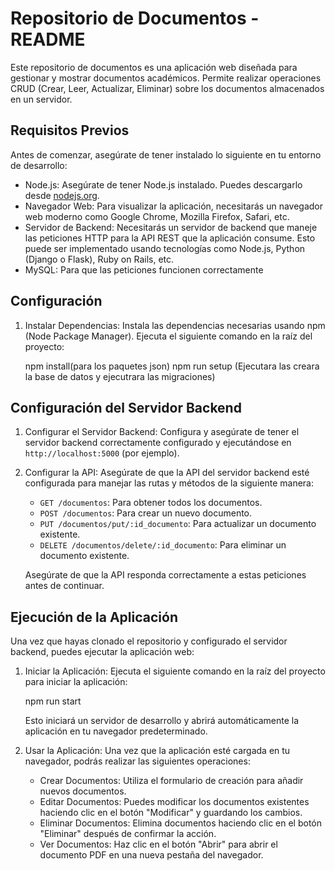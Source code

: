 # Repositorio de Documentos - README

Este repositorio de documentos es una aplicación web diseñada para gestionar y mostrar documentos académicos. Permite realizar operaciones CRUD (Crear, Leer, Actualizar, Eliminar) sobre los documentos almacenados en un servidor.

## Requisitos Previos

Antes de comenzar, asegúrate de tener instalado lo siguiente en tu entorno de desarrollo:

- Node.js: Asegúrate de tener Node.js instalado. Puedes descargarlo desde [nodejs.org](https://nodejs.org).
- Navegador Web: Para visualizar la aplicación, necesitarás un navegador web moderno como Google Chrome, Mozilla Firefox, Safari, etc.
- Servidor de Backend: Necesitarás un servidor de backend que maneje las peticiones HTTP para la API REST que la aplicación consume. Esto puede ser implementado usando tecnologías como Node.js, Python (Django o Flask), Ruby on Rails, etc.
- MySQL: Para que las peticiones funcionen correctamente

## Configuración
1. Instalar Dependencias: Instala las dependencias necesarias usando npm (Node Package Manager). Ejecuta el siguiente comando en la raíz del proyecto:
   
   npm install(para los paquetes json) 
   npm run setup (Ejecutara las creara la base de datos y ejecutrara las migraciones)
   

## Configuración del Servidor Backend

1. Configurar el Servidor Backend: Configura y asegúrate de tener el servidor backend correctamente configurado y ejecutándose en `http://localhost:5000` (por ejemplo).

2. Configurar la API: Asegúrate de que la API del servidor backend esté configurada para manejar las rutas y métodos de la siguiente manera:

   - `GET /documentos`: Para obtener todos los documentos.
   - `POST /documentos`: Para crear un nuevo documento.
   - `PUT /documentos/put/:id_documento`: Para actualizar un documento existente.
   - `DELETE /documentos/delete/:id_documento`: Para eliminar un documento existente.

   Asegúrate de que la API responda correctamente a estas peticiones antes de continuar.

## Ejecución de la Aplicación

Una vez que hayas clonado el repositorio y configurado el servidor backend, puedes ejecutar la aplicación web:

1. Iniciar la Aplicación: Ejecuta el siguiente comando en la raíz del proyecto para iniciar la aplicación:

   npm run start

   Esto iniciará un servidor de desarrollo y abrirá automáticamente la aplicación en tu navegador predeterminado.

2. Usar la Aplicación: Una vez que la aplicación esté cargada en tu navegador, podrás realizar las siguientes operaciones:

   - Crear Documentos: Utiliza el formulario de creación para añadir nuevos documentos.
   - Editar Documentos: Puedes modificar los documentos existentes haciendo clic en el botón "Modificar" y guardando los cambios.
   - Eliminar Documentos: Elimina documentos haciendo clic en el botón "Eliminar" después de confirmar la acción.
   - Ver Documentos: Haz clic en el botón "Abrir" para abrir el documento PDF en una nueva pestaña del navegador.